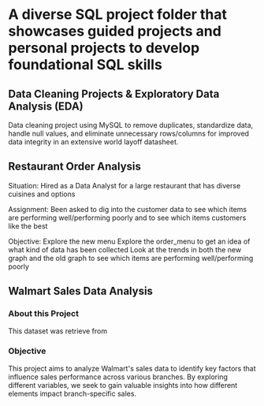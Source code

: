 # A diverse SQL project folder that showcases guided projects and personal projects to develop foundational SQL skills
## Data Cleaning Projects & Exploratory Data Analysis (EDA)
Data cleaning project using MySQL to remove duplicates, standardize data, handle null values, and eliminate unnecessary rows/columns for improved data integrity in an extensive world layoff datasheet.

## Restaurant Order Analysis
Situation: Hired as a Data Analyst for a large restaurant that has diverse cuisines and options

Assignment: Been asked to dig into the customer data to see which items are performing well/performing poorly and to see which items customers like the best

Objective: Explore the new menu Explore the order_menu to get an idea of what kind of data has been collected Look at the trends in both the new graph and the old graph to see which items are performing well/performing poorly

## Walmart Sales Data Analysis
 
### About this Project
This dataset was retrieve from 

### Objective
This project aims to analyze Walmart's sales data to identify key factors that influence sales performance across various branches. By exploring different variables, we seek to gain valuable insights into how different elements impact branch-specific sales.

